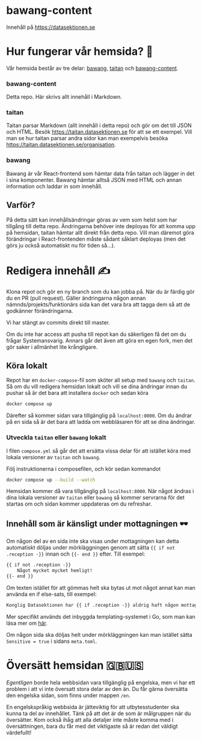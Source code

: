 # bawang-content
Innehåll på https://datasektionen.se

# Hur fungerar vår hemsida? 🤔
Vår hemsida består av tre delar: [bawang](https://github.com/datasektionen/bawang), [taitan](https://github.com/datasektionen/taitan) och [bawang-content](https://github.com/datasektionen/bawang-content).

### bawang-content
Detta repo. Här skrivs allt innehåll i Markdown.

### taitan
Taitan parsar Markdown (allt innehåll i detta repo) och gör om det till JSON och HTML. Besök https://taitan.datasektionen.se för att se ett exempel. Vill man se hur taitan parsar andra sidor kan man exempelvis besöka https://taitan.datasektionen.se/organisation.

### bawang
Bawang är vår React-frontend som hämtar data från taitan och lägger in det i sina komponenter. Bawang hämtar alltså JSON med HTML och annan information och laddar in som innehåll.

## Varför?
På detta sätt kan innehållsändringar göras av vem som helst som har tillgång till detta repo. Ändringarna behöver inte deployas för att komma upp på hemsidan, taitan hämtar allt direkt från detta repo. Vill man däremot göra förändringar i React-frontenden måste sådant såklart deployas (men det görs ju också automatiskt nu för tiden så...).

# Redigera innehåll ✍️
Klona repot och gör en ny branch som du kan jobba på. När du är färdig gör du en PR (pull request). Gäller ändringarna någon annan nämnds/projekts/funktionärs sida kan det vara bra att tagga dem så att de godkänner förändringarna.

Vi har stängt av commits direkt till master.

Om du inte har access att pusha till repot kan du säkerligen få det om du frågar Systemansvarig. Annars går det även att göra en egen fork, men det gör saker i allmänhet lite krångligare.

## Köra lokalt 

Repot har en `docker-compose`-fil som sköter all setup med `bawang` och `taitan`. Så om du vill redigera hemsidan lokalt och vill se dina ändringar innan du pushar så är det bara att installera `docker` och sedan köra
```bash
docker compose up
```
Därefter så kommer sidan vara tillgänglig på `localhost:8000`. Om du ändrar på en sida så är det bara att ladda om webbläsaren för att se dina ändringar.

### Utveckla `taitan` eller `bawang` lokalt

I filen `compose.yml` så går det att ersätta vissa delar för att istället köra med lokala versioner av `taitan` och `bawang`.

Följ instruktionerna i composefilen, och kör sedan kommandot
```bash
docker compose up --build --watch
```

Hemsidan kommer då vara tillgänglig på `localhost:8000`. När något ändras i dina lokala versioner av `taitan` eller `bawang` så kommer servrarna för det startas om och sidan kommer uppdateras om du refreshar.


## Innehåll som är känsligt under mottagningen 🕶️

Om någon del av en sida inte ska visas under mottagningen kan detta automatiskt döljas under mörkläggningen genom att sätta `{{ if not .reception -}}` innan och `{{- end }}` efter. Till exempel:

```html
{{ if not .reception -}}
    Något mycket mycket hemligt!
{{- end }}
```

Om texten istället för att gömmas helt ska bytas ut mot något annat kan man använda en if else-sats, till exempel:

```html
Konglig Datasektionen har {{ if .reception -}} aldrig haft någon mottagning. {{- else -}} sedan 1983 haft en mottagning varje år! {{- end }}
```

Mer specifikt används det inbyggda templating-systemet i Go, som man kan läsa mer om [här](https://pkg.go.dev/text/template).

Om någon sida ska döljas helt under mörkläggningen kan man istället sätta `Sensitive = true` i sidans `meta.toml`.

# Översätt hemsidan 🇬🇧🇺🇸
*Egentligen* borde hela webbsidan vara tillgänglig på engelska,
men vi har ett problem i att vi inte översatt stora delar av den än.
Du får gärna översätta den engelska sidan, som finns under mappen `/en`.

En engelskspråkig webbsida är jätteviktig för att utbytesstudenter ska kunna ta del av innehållet. 
Tänk på att det är de som är målgruppen när du översätter. Kom också ihåg att alla detaljer inte 
måste komma med i översättningen, bara du får med det viktigaste så är redan det väldigt värdefullt!
